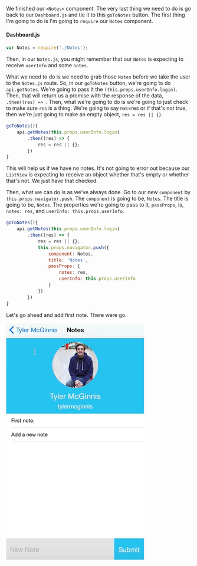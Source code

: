 We finished our `<Notes>` component. The very last thing we need to do is go back to our `Dashboard.js` and tie it to this `goToNotes` button. The first thing I'm going to do is I'm going to `require` our `Notes` component. 

#### Dashboard.js
```javascript
var Notes = require('./Notes');
```

Then, in our `Notes.js`, you might remember that our `Notes` is expecting to receive `userInfo` and some `notes`.

What we need to do is we need to grab those `Notes` before we take the user to the `Notes.js` route. So, in our `goToNotes` button, we're going to do `api.getNotes`. We're going to pass it the `(this.props.userInfo.login)`. Then, that will return us a promise with the response of the data, `.then((res) => `. Then, what we're going to do is we're going to just check to make sure `res` is a thing. We're going to say res=res or if that's not true, then we're just going to make an empty object, `res = res || {}`. 

```javascript
goToNotes(){
    api.getNotes(this.props.userInfo.login)
        .then((res) => {
            res = res || {};
        })
}
```

This will help us if we have no notes. It's not going to error out because our `ListView` is expecting to receive an object whether that's empty or whether that's not. We just have that checked.

Then, what we can do is as we've always done. Go to our new `component` by `this.props.navigator.push`. The `component` is going to be, `Notes`. The title is going to be, `Notes`. The properties we're going to pass to it, `passProps`, is, `notes: res`, and `userInfo: this.props.userInfo`.

```javascript
goToNotes(){
    api.getNotes(this.props.userInfo.login)
        .then((res) => {
            res = res || {};
            this.props.navigator.push({
                component: Notes,
                title: 'Notes',
                passProps: {
                    notes: res,
                    userInfo: this.props.userInfo
                }
            })
        })
}
```

Let's go ahead and add first note. There were go.

![Add first note](../images/react-complete-the-notes-view-in-react-native-add-note-working.png)